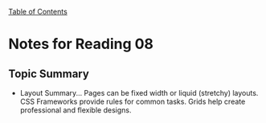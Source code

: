[Table of Contents](README.md)
# Notes for Reading 08
## Topic Summary
- Layout Summary... Pages can be fixed width or liquid (stretchy) layouts. CSS Frameworks provide rules for common tasks. Grids help create professional and flexible designs.